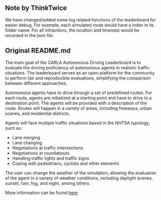 ## Note by ThinkTwice
We have changed/added some log related functions of the leaderboard for easier debug. For example, each simulated route would have a index in its folder name. For all infractions, the location and timestep would be recorded in the json file.

## Original README.md

The main goal of the CARLA Autonomous Driving Leaderboard is to evaluate the driving proficiency of autonomous agents in realistic traffic situations. The leaderboard serves as an open platform for the community to perform fair and reproducible evaluations, simplifying the comparison between different approaches.

Autonomous agents have to drive through a set of predefined routes. For each route, agents are initialized at a starting point and have to drive to a destination point. The agents will be provided with a description of the route. Routes will happen in a variety of areas, including freeways, urban scenes, and residential districts.

Agents will face multiple traffic situations based in the NHTSA typology, such as:

* Lane merging
* Lane changing
* Negotiations at traffic intersections
* Negotiations at roundabouts
* Handling traffic lights and traffic signs
* Coping with pedestrians, cyclists and other elements

The user can change the weather of the simulation, allowing the evaluation of the agent in a variety of weather conditions, including daylight scenes, sunset, rain, fog, and night, among others.

More information can be found [here](https://leaderboard.carla.org/)